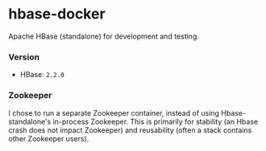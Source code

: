 # hbase-docker

Apache HBase (standalone) for development and testing.

### Version

- HBase: `2.2.0`

### Zookeeper

I chose to run a separate Zookeeper container, instead of using Hbase-standalone's in-process Zookeeper. This is primarily for stability (an Hbase crash does not impact Zookeeper) and reusability (often a stack contains other Zookeeper users).
